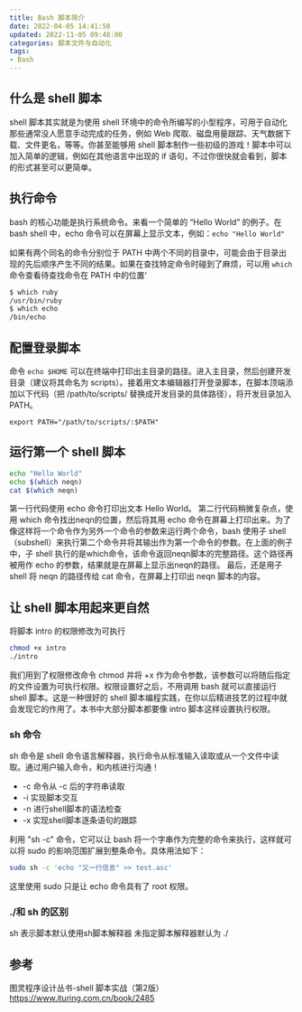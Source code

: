 ```yaml
---
title: Bash 脚本简介
date: 2022-04-05 14:41:50
updated: 2022-11-05 09:48:00
categories: 脚本文件与自动化
tags:
- Bash
---
```


## 什么是 shell 脚本

shell 脚本其实就是为使用 shell 环境中的命令所编写的小型程序，可用于自动化那些通常没人愿意手动完成的任务，例如 Web 爬取、磁盘用量跟踪、天气数据下载、文件更名，等等。你甚至能够用 shell 脚本制作一些初级的游戏！脚本中可以加入简单的逻辑，例如在其他语言中出现的 if 语句，不过你很快就会看到，脚本的形式甚至可以更简单。

## 执行命令

bash 的核心功能是执行系统命令。来看一个简单的 “Hello World” 的例子。在 bash shell 中，echo 命令可以在屏幕上显示文本，例如：`echo "Hello World"`

如果有两个同名的命令分别位于 PATH 中两个不同的目录中，可能会由于目录出现的先后顺序产生不同的结果。如果在查找特定命令时碰到了麻烦，可以用 `which` 命令查看待查找命令在 PATH 中的位置‘

```sh
$ which ruby
/usr/bin/ruby
$ which echo
/bin/echo
```

## 配置登录脚本

命令 `echo $HOME` 可以在终端中打印出主目录的路径。进入主目录，然后创建开发目录（建议将其命名为 scripts）。接着用文本编辑器打开登录脚本，在脚本顶端添加以下代码（把 /path/to/scripts/ 替换成开发目录的具体路径），将开发目录加入 PATH。

`export PATH="/path/to/scripts/:$PATH"`

## 运行第一个 shell 脚本

```sh
echo "Hello World"
echo $(which neqn)
cat $(which neqn)
```

第一行代码使用 echo 命令打印出文本 Hello World。
第二行代码稍微复杂点，使用 which 命令找出neqn的位置，然后将其用 echo 命令在屏幕上打印出来。为了像这样将一个命令作为另外一个命令的参数来运行两个命令，bash 使用子 shell（subshell）来执行第二个命令并将其输出作为第一个命令的参数。在上面的例子中，子 shell 执行的是which命令，该命令返回neqn脚本的完整路径。这个路径再被用作 echo 的参数，结果就是在屏幕上显示出neqn的路径。
最后，还是用子 shell 将 neqn 的路径传给 cat 命令，在屏幕上打印出 neqn 脚本的内容。

## 让 shell 脚本用起来更自然

将脚本 intro 的权限修改为可执行

```sh
chmod +x intro
./intro
```

我们用到了权限修改命令 chmod 并将 +x 作为命令参数，该参数可以将随后指定的文件设置为可执行权限。权限设置好之后，不用调用 bash 就可以直接运行 shell 脚本。这是一种很好的 shell 脚本编程实践，在你以后精进技艺的过程中就会发现它的作用了。本书中大部分脚本都要像 intro 脚本这样设置执行权限。

### sh 命令

sh 命令是 shell 命令语言解释器，执行命令从标准输入读取或从一个文件中读取。通过用户输入命令，和内核进行沟通！

* -c 命令从 -c 后的字符串读取
* -i 实现脚本交互
* -n 进行shell脚本的语法检查
* -x 实现shell脚本逐条语句的跟踪

利用 "sh -c" 命令，它可以让 bash 将一个字串作为完整的命令来执行，这样就可以将 sudo 的影响范围扩展到整条命令。具体用法如下：

```sh
sudo sh -c 'echo "又一行信息" >> test.asc'
```

这里使用 sudo 只是让 echo 命令具有了 root 权限。

### ./和 sh 的区别

sh 表示脚本默认使用sh脚本解释器
未指定脚本解释器默认为 ./

## 参考

图灵程序设计丛书-shell 脚本实战（第2版）
<https://www.ituring.com.cn/book/2485>
